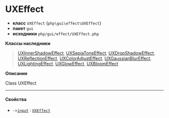 # UXEffect

- **класс** `UXEffect` (`php\gui\effect\UXEffect`)
- **пакет** `gui`
- **исходники** `php/gui/effect/UXEffect.php`

**Классы наследники**

> [UXInnerShadowEffect](https://github.com/jphp-group/jphp-gui-ext/blob/master/jphp-gui-ext/api-docs/classes/php/gui/effect/UXInnerShadowEffect.ru.md), [UXSepiaToneEffect](https://github.com/jphp-group/jphp-gui-ext/blob/master/jphp-gui-ext/api-docs/classes/php/gui/effect/UXSepiaToneEffect.ru.md), [UXDropShadowEffect](https://github.com/jphp-group/jphp-gui-ext/blob/master/jphp-gui-ext/api-docs/classes/php/gui/effect/UXDropShadowEffect.ru.md), [UXReflectionEffect](https://github.com/jphp-group/jphp-gui-ext/blob/master/jphp-gui-ext/api-docs/classes/php/gui/effect/UXReflectionEffect.ru.md), [UXColorAdjustEffect](https://github.com/jphp-group/jphp-gui-ext/blob/master/jphp-gui-ext/api-docs/classes/php/gui/effect/UXColorAdjustEffect.ru.md), [UXGaussianBlurEffect](https://github.com/jphp-group/jphp-gui-ext/blob/master/jphp-gui-ext/api-docs/classes/php/gui/effect/UXGaussianBlurEffect.ru.md), [UXLightingEffect](https://github.com/jphp-group/jphp-gui-ext/blob/master/jphp-gui-ext/api-docs/classes/php/gui/effect/UXLightingEffect.ru.md), [UXGlowEffect](https://github.com/jphp-group/jphp-gui-ext/blob/master/jphp-gui-ext/api-docs/classes/php/gui/effect/UXGlowEffect.ru.md), [UXBloomEffect](https://github.com/jphp-group/jphp-gui-ext/blob/master/jphp-gui-ext/api-docs/classes/php/gui/effect/UXBloomEffect.ru.md)

**Описание**

Class UXEffect

---

#### Свойства

- `->`[`input`](#prop-input) : [`UXEffect`](https://github.com/jphp-group/jphp-gui-ext/blob/master/jphp-gui-ext/api-docs/classes/php/gui/effect/UXEffect.ru.md)